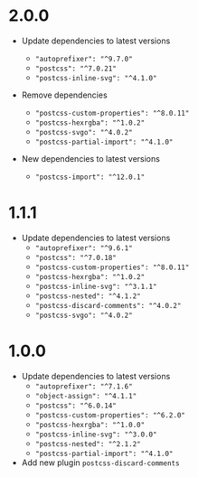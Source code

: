 # 2.0.0
- Update dependencies to latest versions
  - `"autoprefixer": "^9.7.0"`
  - `"postcss": "^7.0.21"`
  - `"postcss-inline-svg": "^4.1.0"`

- Remove dependencies
  - `"postcss-custom-properties": "^8.0.11"`
  - `"postcss-hexrgba": "^1.0.2"`
  - `"postcss-svgo": "^4.0.2"`
  - `"postcss-partial-import": "^4.1.0"`

- New dependencies to latest versions
  - `"postcss-import": "^12.0.1"`

# 1.1.1
- Update dependencies to latest versions
  - `"autoprefixer": "^9.6.1"`
  - `"postcss": "^7.0.18"`
  - `"postcss-custom-properties": "^8.0.11"`
  - `"postcss-hexrgba": "^1.0.2"`
  - `"postcss-inline-svg": "^3.1.1"`
  - `"postcss-nested": "^4.1.2"`
  - `"postcss-discard-comments": "^4.0.2"`
  - `"postcss-svgo": "^4.0.2"`

# 1.0.0
- Update dependencies to latest versions
  - `"autoprefixer": "^7.1.6"`
  - `"object-assign": "^4.1.1"`
  - `"postcss": "^6.0.14"`
  - `"postcss-custom-properties": "^6.2.0"`
  - `"postcss-hexrgba": "^1.0.0"`
  - `"postcss-inline-svg": "^3.0.0"`
  - `"postcss-nested": "^2.1.2"`
  - `"postcss-partial-import": "^4.1.0"`
- Add new plugin `postcss-discard-comments`